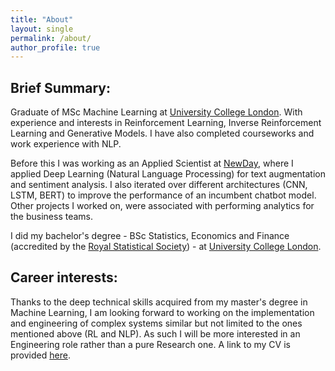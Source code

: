 ```yaml
---
title: "About"
layout: single
permalink: /about/
author_profile: true
---
```


## Brief Summary:
Graduate of MSc Machine Learning at [University College London](https://www.ucl.ac.uk). With experience and interests in Reinforcement Learning, Inverse Reinforcement Learning and Generative Models. I have also completed courseworks and work experience with NLP.

Before this I was working as an Applied Scientist at [NewDay](https://www.newday.co.uk/), where I applied Deep Learning (Natural Language Processing) for text augmentation and sentiment analysis. I also iterated over different architectures (CNN, LSTM, BERT) to improve the performance of an incumbent chatbot model. Other projects I worked on, were associated with performing analytics for the business teams.

I did my bachelor's degree - BSc Statistics, Economics and Finance (accredited by the [Royal Statistical Society](https://rss.org.uk/)) - at [University College London](https://www.ucl.ac.uk).

## Career interests:
Thanks to the deep technical skills acquired from my master's degree in Machine Learning, I am looking forward to working on the implementation and engineering of complex systems similar but not limited to the ones mentioned above (RL and NLP). As such I will be more interested in an Engineering role rather than a pure Research one. A link to my CV is provided [here](https://drive.google.com/file/d/1niE8rHBPrsh14YpeACAN8Ew3BZWiFzyr/view?usp=drive_link).
